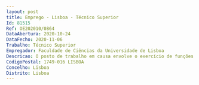```yaml
--- 
layout: post
title: Emprego - Lisboa - Técnico Superior
Id: 81515
Ref: OE202010/0864
DataAbertura: 2020-10-24
DataFecho: 2020-11-06
Trabalho: Técnico Superior
Empregador: Faculdade de Ciências da Universidade de Lisboa
Descricao: O posto de trabalho em causa envolve o exercício de funções da carreira e categoria de Técnico Superior, tal como descritas no anexo à LTFP.
CodigoPostal: 1749-016 LISBOA
Concelho: Lisboa
Distrito: Lisboa
--- 
```

